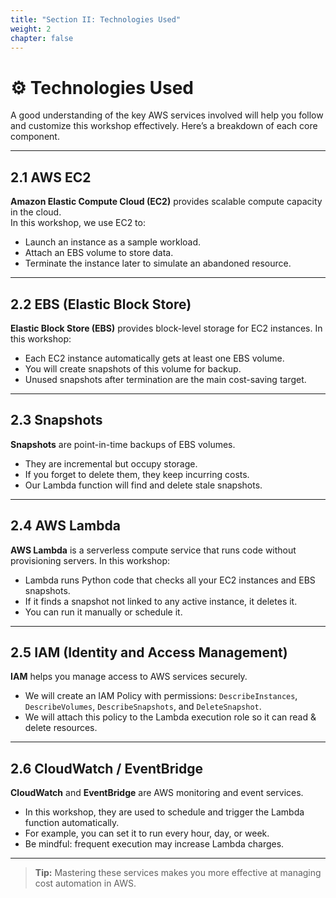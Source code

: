 ```yaml
---
title: "Section II: Technologies Used"
weight: 2
chapter: false
---
```


# ⚙️ Technologies Used

A good understanding of the key AWS services involved will help you follow and customize this workshop effectively. Here’s a breakdown of each core component.

---

## 2.1 AWS EC2

**Amazon Elastic Compute Cloud (EC2)** provides scalable compute capacity in the cloud.  
In this workshop, we use EC2 to:
- Launch an instance as a sample workload.
- Attach an EBS volume to store data.
- Terminate the instance later to simulate an abandoned resource.

---

## 2.2 EBS (Elastic Block Store)

**Elastic Block Store (EBS)** provides block-level storage for EC2 instances.
In this workshop:
- Each EC2 instance automatically gets at least one EBS volume.
- You will create snapshots of this volume for backup.
- Unused snapshots after termination are the main cost-saving target.

---

## 2.3 Snapshots

**Snapshots** are point-in-time backups of EBS volumes.
- They are incremental but occupy storage.
- If you forget to delete them, they keep incurring costs.
- Our Lambda function will find and delete stale snapshots.

---

## 2.4 AWS Lambda

**AWS Lambda** is a serverless compute service that runs code without provisioning servers.
In this workshop:
- Lambda runs Python code that checks all your EC2 instances and EBS snapshots.
- If it finds a snapshot not linked to any active instance, it deletes it.
- You can run it manually or schedule it.

---

## 2.5 IAM (Identity and Access Management)

**IAM** helps you manage access to AWS services securely.
- We will create an IAM Policy with permissions: `DescribeInstances`, `DescribeVolumes`, `DescribeSnapshots`, and `DeleteSnapshot`.
- We will attach this policy to the Lambda execution role so it can read & delete resources.

---

## 2.6 CloudWatch / EventBridge

**CloudWatch** and **EventBridge** are AWS monitoring and event services.
- In this workshop, they are used to schedule and trigger the Lambda function automatically.
- For example, you can set it to run every hour, day, or week.
- Be mindful: frequent execution may increase Lambda charges.

---

> **Tip:** Mastering these services makes you more effective at managing cost automation in AWS.
